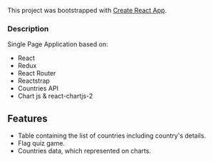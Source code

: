 This project was bootstrapped with [Create React App](https://github.com/facebookincubator/create-react-app).

### Description
Single Page Application based on:
* React
* Redux
* React Router
* Reactstrap
* Countries API
* Chart js & react-chartjs-2

## Features

* Table containing the list of countries including country's details.
* Flag quiz game.
* Countries data, which represented on charts.

